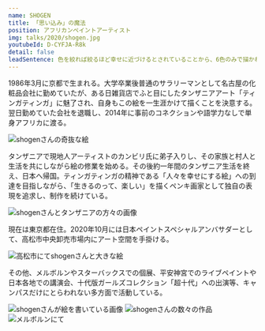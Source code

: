 ```yaml
---
name: SHOGEN
title: 「思い込み」の魔法
position: アフリカンペイントアーティスト
img: talks/2020/shogen.jpg
youtubeId: D-CYFJA-R8k
detail: false
leadSentence: 色を絞れば絞るほど幸せに近づけるとされていることから、6色のみで描かれるタンザニアのペンキアート「ティンガティンガ」。事前のコネクション無しに単身タンザニアに渡り、現地の人々と共に過ごしたSHOGENが、彼らから学び大切にしているのは「思い込み」。「思い込み」こそが自分自身に魔法をかけ、人を幸せにする。
---
```


1986年3月に京都で生まれる。大学卒業後普通のサラリーマンとして名古屋の化粧品会社に勤めていたが、ある日雑貨店でふと目にしたタンザニアアート「ティンガティンガ」に魅了され、自身もこの絵を一生涯かけて描くことを決意する。翌日勤めていた会社を退職し、2014年に事前のコネクションや語学力なしで単身アフリカに渡る。

![shogenさんの奇抜な絵](https://drive.google.com/file/d/1DiV_HlJ5W9kGlZeJ4tXI9uh1Npqer2BG/view)

タンザニアで現地人アーティストのカンビリ氏に弟子入りし、その家族と村人と生活を共にしながら絵の修業を始める。その後約一年間のタンザニア生活を終え、日本へ帰国。ティンガティンガの精神である「人々を幸せにする絵」への到達を目指しながら、「生きるのって、楽しい」を描くペンキ画家として独自の表現を追求し、制作を続けている。

![shogenさんとタンザニアの方々の画像](https://drive.google.com/file/d/1jzZ5HFhWZPvUr60tvC5jYbd3OlTOIB0T/view)

現在は東京都在住。2020年10月には日本ペイントスペシャルアンバサダーとして、高松市中央卸売市場内にアート空間を手掛ける。

![高松市にてshogenさんと大きな絵](https://drive.google.com/file/d/1865istmopKOOrn2YaLtoQP_meAP4YeGg/view)

その他、メルボルンやスターバックスでの個展、平安神宮でのライブペイントや日本各地での講演会、十代版ガールズコレクション「超十代」への出演等、キャンパスだけにとらわれない多方面で活動している。

![shogenさんが絵を書いている画像](https://drive.google.com/file/d/1PCOVq4gF4AmjIE8XFjzBNPA7g4hbBSZL/view)
![shogenさんの数々の作品](https://drive.google.com/file/d/16WYY19ZjjOLrTi_XR-Qm6_Y3ikTzSaau/view)
![メルボルンにて](https://drive.google.com/file/d/1rmWyqTwR_Kt34r3II7g3OLpMzeXlvw2k/view)